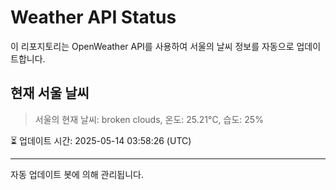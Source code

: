 
# Weather API Status

이 리포지토리는 OpenWeather API를 사용하여 서울의 날씨 정보를 자동으로 업데이트합니다.

## 현재 서울 날씨
> 서울의 현재 날씨: broken clouds, 온도: 25.21°C, 습도: 25%

⏳ 업데이트 시간: 2025-05-14 03:58:26 (UTC)

---
자동 업데이트 봇에 의해 관리됩니다.
